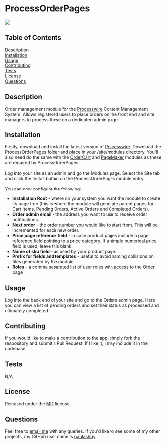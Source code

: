 # ProcessOrderPages

  [<img src="https://img.shields.io/badge/License-MIT-yellow.svg">](https://opensource.org/licenses/MIT)

  ## Table of Contents

  [Description](#description)<br />[Installation](#installation)<br />[Usage](#usage)<br />[Contributing](#contributing)<br />[Tests](#tests)<br />[License](#license)<br />[Questions](#questions)<br />

  ## Description

  Order management module for the [Processwire](https://processwire.com) Content Management System. Allows registered users to place orders on the front end and site managers to process these on a dedicated admin page.
  
  ## Installation
  
  Firstly, download and install the latest version of [Processwire](https://processwire.com). Download the ProcessOrderPages folder and place in your /site/modules directory. You'll also need do the same with the [OrderCart](https://github.com/paulashby/OrderCart) and [PageMaker](https://github.com/paulashby/PageMaker) modules as these are required by ProcessOrderPages.<br /><br />Log into your site as an admin and go the Modules page. Select the Site tab and click the Install button on the ProcessOrderPages module entry.<br /><br />You can now configure the following:
  - **Installation Root** - where on your system you want the module to create its page tree (this is where the module will generate parent pages for Cart Items, Pending Orders, Active Orders and Completed Orders).
  - **Order admin email** - the address you want to use to receive order notifications.
  - **Next order** - the order number you would like to start from. This will be incremented for each new order.
  - **Price page reference field** - in case product pages include a page reference field pointing to a price category. If a simple numerical price field is used, leave this blank.
  - **Name of sku field** - as used by your product page.
  - **Prefix for fields and templates** - useful to avoid naming collisions on files generated by the module.
  - **Roles** - a comma separated list of user roles with access to the Order page
  
  ## Usage
  
  Log into the back end of your site and go to the Orders admin page. Here you can view a list of pending orders and set their status as processed and ultimately completed. 
  
  ## Contributing
  
  If you would like to make a contribution to the app, simply fork the respository and submit a Pull Request. If I like it, I may include it in the codebase.
  
  ## Tests
  
  N/A
  
  ## License
  
  Released under the [MIT](https://opensource.org/licenses/MIT) license.
  
  ## Questions
  
  Feel free to [email me](mailto:paul@primitive.co?subject=ProcessOrderPages%20query%20from%20GitHub) with any queries. If you'd like to see some of my other projects, my GitHub user name is [paulashby](https://github.com/paulashby).